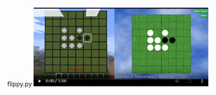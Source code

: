 
flippy.py
[<img src="./resources/2024-06-20_202409.png" width="400">](./resources/2024-06-20_19-56-58.mp4)

